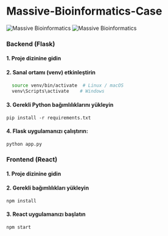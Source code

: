 # Massive-Bioinformatics-Case


![Massive Bioinformatics](https://github.com/ferhatyyaman/Massive-Bioinformatics-Case/assets/66822481/6eafa8d3-1eaf-4458-aab3-675295985cda)
![Massive Bioinformatics](https://github.com/ferhatyyaman/Massive-Bioinformatics-Case/assets/66822481/ae56ec27-c005-4ed6-a056-36da8d14a35f)


### Backend (Flask)
#### 1. Proje dizinine gidin

#### 2. Sanal ortamı (venv) etkinleştirin

```bash
  source venv/bin/activate  # Linux / macOS
  venv\Scripts\activate    # Windows
  ```
#### 3. Gerekli Python bağımlılıklarını yükleyin
  ```
  pip install -r requirements.txt
  ```
#### 4. Flask uygulamanızı çalıştırın:
  ```
  python app.py
  ```

### Frontend (React)
#### 1. Proje dizinine gidin

#### 2. Gerekli bağımlılıkları yükleyin
 ```
 npm install
 ```
#### 3. React uygulamanızı başlatın
 ```
 npm start
  ```
